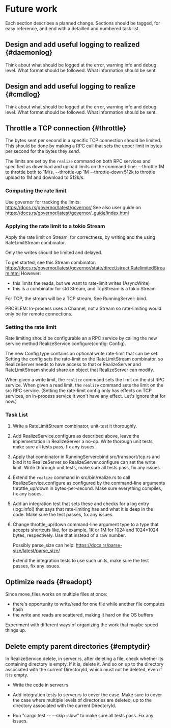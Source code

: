 # Future work

Each section describes a planned change. Sections should be tagged,
for easy reference, and end with a detailled and numbered task list.

## Design and add useful logging to realized {#daemonlog}

Think about what should be logged at the error, warning info and debug
level. What format should be followed. What information should be
sent.

## Design and add useful logging to realize {#cmdlog}

Think about what should be logged at the error, warning info and debug
level. What format should be followed. What information should be
sent.

## Throttle a TCP connection {#throttle}

The bytes sent per second in a specific TCP connection should be
limited. This should be done by making a RPC call that sets the upper
limit in bytes per second for the bytes they *send*.

The limits are set by the `realize` command on both RPC services and
specified as download and upload limits on the command-line:
--throttle 1M to throttle both to 1M/s, --throttle-up 1M
--throttle-down 512k to throttle upload to 1M and download to
512k/s.

### Computing the rate limit

Use governor for tracking the limits:
https://docs.rs/governor/latest/governor/ See also user guide on
https://docs.rs/governor/latest/governor/_guide/index.html

### Applying the rate limit to a tokio Stream

Apply the rate limit on Stream, for correctness, by writing and the
using RateLimitStream combinator.

Only the writes should be limited and delayed.

To get started, see this Stream combinator:
  https://docs.rs/governor/latest/governor/state/direct/struct.RatelimitedStream.html
However:
  - this limits the reads, but we want to rate-limit writes (AsyncWrite)
  - this is a combinator for std Stream, and TcpStream is a tokio Stream

For TCP, the stream will be a TCP stream, See RunningServer::bind.

PROBLEM: In-process uses a Channel, not a Stream so rate-limiting
would only be for remote connections.

### Setting the rate limit

Rate limiting should be configurable an a RPC service by calling the
new service method RealizeService.configure(config: Config).

The new Config type contains an optional write rate-limit that can be
set. Setting the config sets the rate-limit on the RateLimitStream
combinator, so RealizeServer needs to have access to that or
RealizeServer and RateLimitStream should share an object that
RealizeServer can modify.

When given a write limit, the `realize` command sets the limit on the
dst RPC service. When given a read limit, the `realize` command sets
the limit on the src RPC service. (Setting the rate-limit config only
has effects on TCP services, on in-process service it won't have any
effect. Let's ignore that for now.)

### Task List

1. Write a RateLimitStream combinator, unit-test it thoroughly.

2. Add RealizeService.configure as described above, leave the
   implementation in RealizeServer a no-op. Write thorough unit tests,
   make sure all tests pass, fix any issues.

3. Apply that combinator in RunningServer::bind src/transport/tcp.rs
   and bind it to RealizeServer so RealizeServer.configure can set
   the write limit. Write thorough unit tests, make sure all tests
   pass, fix any issues.

4. Extend the `realize` command in src/bin/realize.rs to call
   RealizeService.configure as configured by the command-line
   arguments throttle_up/down in bytes-per-second. Make sure
   everything compiles, fix any issues.

5. Add an integration test that sets these and checks for a log
   entry (log::info!) that says that rate-limiting has and what it is
   deep in the code. Make sure the test passes, fix any issues.

6. Change throttle_up/down command-line argument type to a type that
   accepts shortcuts like, for example, 1K or 1M for 1024 and
   1024*1024 bytes, respectively. Use that instead of a raw number.

   Possibly parse_size can help:
   https://docs.rs/parse-size/latest/parse_size/

   Extend the integration tests to use such units, make sure the test
   passes, fix any issues.

## Optimize reads {#readopt}

Since move_files works on multiple files at once:
 - there's opportunity to write/read for one file while another file computes hash
 - the write and reads are scattered, making it hard on the OS buffers

Experiment with different ways of organizing the work that maybe speed
things up.

## Delete empty parent directories {#emptydir}

In RealizeService.delete, in server.rs, after deleting a file, check
whether its containing directory is empty. If it is, delete it. And so
on up to the directory associated with the current DirectoryId, which
must not be deleted, even if it is empty.

- Write the code in server.rs

- Add integration tests to server.rs to cover the case. Make sure to
  cover the case where multiple levels of directories are deleted, up
  to the directory associated with the current DirectoryId.

- Run "cargo test -- --skip :slow" to make sure all tests pass. Fix
  any issues.
